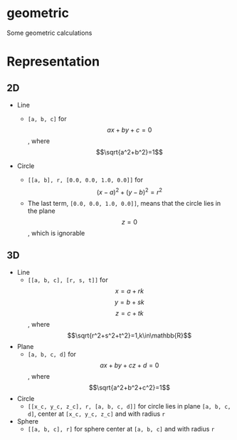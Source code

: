 # geometric
Some geometric calculations

# Representation
## 2D
* Line
  * `[a, b, c]` for $$ax+by+c=0$$, where $$\sqrt{a^2+b^2}=1$$

* Circle
  * `[[a, b], r, [0.0, 0.0, 1.0, 0.0]]` for $$(x-a)^2+(y-b)^2=r^2$$
  * The last term, `[0.0, 0.0, 1.0, 0.0]]`, means that the circle lies in the plane $$z=0$$, which is ignorable

## 3D
* Line
  * `[[a, b, c], [r, s, t]]` for 
$$x=a+rk$$
$$y=b+sk$$
$$z=c+tk$$, where  $$\sqrt{r^2+s^2+t^2}=1,k\in\mathbb{R}$$
* Plane
  * `[a, b, c, d]` for $$ax+by+cz+d=0$$, where $$\sqrt{a^2+b^2+c^2}=1$$
* Circle
  * `[[x_c, y_c, z_c], r, [a, b, c, d]]` for circle lies in plane `[a, b, c, d]`, center at `[x_c, y_c, z_c]` and with radius `r`
* Sphere
  * `[[a, b, c], r]` for sphere center at `[a, b, c]` and with radius `r`
